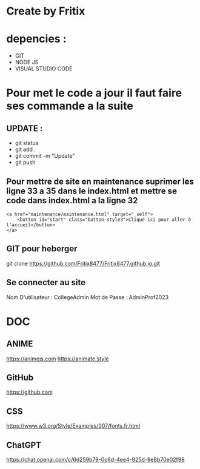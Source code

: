 # Create by Fritix


# depencies :
- GIT
- NODE JS
- VISUAL STUDIO CODE


# Pour met le code a jour il faut faire ses commande a la suite 
## UPDATE : 

- git status
- git add .
- git commit -m "Update" 
- git push


## Pour mettre de site en maintenance suprimer les ligne 33 a 35 dans le index.html et mettre se code dans index.html a la ligne 32 
    
    <a href="maintenance/maintenance.html" target="_self">
        <button id="start" class="button-style3">Clique ici pour aller à l'accueil</button>
    </a> 

## GIT pour heberger 

git clone https://github.com/Fritix8477/Fritix8477.github.io.git

## Se connecter au site 

Nom D'utilisateur : CollegeAdmin
Mot de Passe : AdminProf2023


 # DOC
## ANIME
https://animejs.com
https://animate.style

## GitHub
https://github.com

## CSS
https://www.w3.org/Style/Examples/007/fonts.fr.html

## ChatGPT 
https://chat.openai.com/c/6d259b79-0c6d-4ee4-925d-9e8b70e02f98
